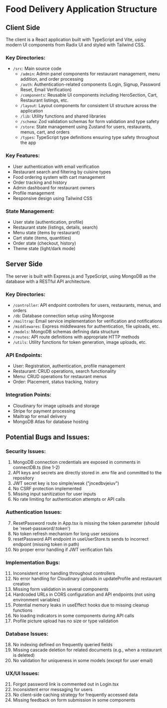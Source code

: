 # Food Delivery Application Structure

## Client Side

The client is a React application built with TypeScript and Vite, using modern UI components from Radix UI and styled with Tailwind CSS.

### Key Directories:
- `/src`: Main source code
  - `/admin`: Admin panel components for restaurant management, menu addition, and order processing
  - `/auth`: Authentication-related components (Login, Signup, Password Reset, Email Verification)
  - `/components`: Reusable UI components including HeroSection, Cart, Restaurant listings, etc.
  - `/layout`: Layout components for consistent UI structure across the application
  - `/lib`: Utility functions and shared libraries
  - `/schema`: Zod validation schemas for form validation and type safety
  - `/store`: State management using Zustand for users, restaurants, menus, cart, and orders
  - `/types`: TypeScript type definitions ensuring type safety throughout the app

### Key Features:
- User authentication with email verification
- Restaurant search and filtering by cuisine types
- Food ordering system with cart management
- Order tracking and history
- Admin dashboard for restaurant owners
- Profile management
- Responsive design using Tailwind CSS

### State Management:
- User state (authentication, profile)
- Restaurant state (listings, details, search)
- Menu state (items by restaurant)
- Cart state (items, quantities)
- Order state (checkout, history)
- Theme state (light/dark mode)

## Server Side

The server is built with Express.js and TypeScript, using MongoDB as the database with a RESTful API architecture.

### Key Directories:
- `/controller`: API endpoint controllers for users, restaurants, menus, and orders
- `/db`: Database connection setup using Mongoose
- `/mailtrap`: Email service implementation for verification and notifications
- `/middlewares`: Express middlewares for authentication, file uploads, etc.
- `/models`: MongoDB schemas defining data structure
- `/routes`: API route definitions with appropriate HTTP methods
- `/utils`: Utility functions for token generation, image uploads, etc.

### API Endpoints:
- User: Registration, authentication, profile management
- Restaurant: CRUD operations, search functionality
- Menu: CRUD operations for restaurant menus
- Order: Placement, status tracking, history

### Integration Points:
- Cloudinary for image uploads and storage
- Stripe for payment processing
- Mailtrap for email delivery
- MongoDB Atlas for database hosting

## Potential Bugs and Issues:

### Security Issues:
1. MongoDB connection credentials are exposed in comments in connectDB.ts (line 1-2)
2. API keys and secrets are directly stored in .env file and committed to the repository
3. JWT secret key is too simple/weak ("jncedbvjeiuv")
4. No CSRF protection implemented
5. Missing input sanitization for user inputs
6. No rate limiting for authentication attempts or API calls

### Authentication Issues:
7. ResetPassword route in App.tsx is missing the token parameter (should be 'reset-password/:token')
8. No token refresh mechanism for long user sessions
9. resetPassword API endpoint in useUserStore.ts sends to incorrect endpoint (missing token in path)
10. No proper error handling if JWT verification fails

### Implementation Bugs:
11. Inconsistent error handling throughout controllers
12. No error handling for Cloudinary uploads in updateProfile and restaurant creation
13. Missing form validation in several components
14. Hardcoded URLs in CORS configuration and API endpoints (not using environment variables)
15. Potential memory leaks in useEffect hooks due to missing cleanup functions
16. No loading indicators in some components during API calls
17. Profile picture upload has no size or type validation

### Database Issues:
18. No indexing defined on frequently queried fields
19. Missing cascade deletion for related documents (e.g., when a restaurant is deleted)
20. No validation for uniqueness in some models (except for user email)

### UX/UI Issues:
21. Forgot password link is commented out in Login.tsx
22. Inconsistent error messaging for users
23. No client-side caching strategy for frequently accessed data
24. Missing feedback on form submission in some components
